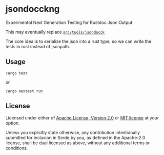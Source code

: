 # jsondocckng

Experimental Next Generation Testing for Rustdoc Json Output

This may eventually replace [`src/tools/jsondocck`](https://github.com/rust-lang/rust/tree/master/src/tools/jsondocck)

The core idea is to serialize the json into a rust type, so we can write the tests
in rust instead of jsonpath.

## Usage

```shell
cargo test
```

or

```shell
cargo nextest run
``` 

## License

Licensed under either of <a href="LICENSE-APACHE">Apache License, Version
2.0</a> or <a href="LICENSE-MIT">MIT license</a> at your option.

Unless you explicitly state otherwise, any contribution intentionally submitted
for inclusion in Serde by you, as defined in the Apache-2.0 license, shall be
dual licensed as above, without any additional terms or conditions.
